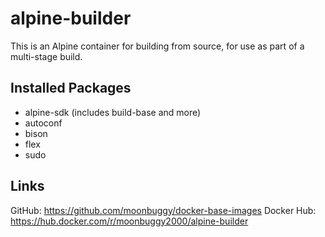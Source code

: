 # alpine-builder

This is an Alpine container for building from source, for use as part of a multi-stage build.

## Installed Packages

* alpine-sdk (includes build-base and more)
* autoconf
* bison
* flex
* sudo

## Links

GitHub: https://github.com/moonbuggy/docker-base-images
Docker Hub: https://hub.docker.com/r/moonbuggy2000/alpine-builder
